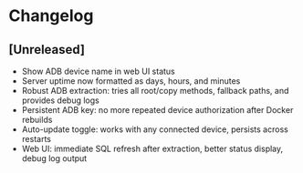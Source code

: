 # Changelog

## [Unreleased]
- Show ADB device name in web UI status
- Server uptime now formatted as days, hours, and minutes
- Robust ADB extraction: tries all root/copy methods, fallback paths, and provides debug logs
- Persistent ADB key: no more repeated device authorization after Docker rebuilds
- Auto-update toggle: works with any connected device, persists across restarts
- Web UI: immediate SQL refresh after extraction, better status display, debug log output 